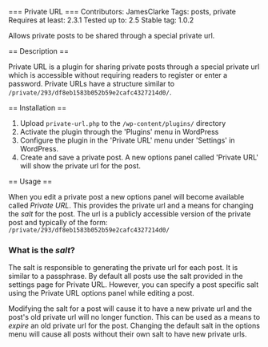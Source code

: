 === Private URL ===
Contributors: JamesClarke
Tags: posts, private
Requires at least: 2.3.1
Tested up to: 2.5
Stable tag: 1.0.2

Allows private posts to be shared through a special private url.

== Description ==

Private URL is a plugin for sharing private posts through a special private url which is accessible without requiring readers to register or enter a password.  Private URLs have a structure similar to `/private/293/df8eb1583b052b59e2cafc4327214d0/`.

== Installation ==

1. Upload `private-url.php` to the `/wp-content/plugins/` directory
1. Activate the plugin through the 'Plugins' menu in WordPress
1. Configure the plugin in the 'Private URL' menu under 'Settings' in WordPress.
1. Create and save a private post.  A new options panel called 'Private URL' will show the private url for the post.

== Usage ==

When you edit a private post a new options panel will become available called *Private URL*.  This provides the private url and a means for changing the *salt* for the post.  The url is a publicly accessible version of the private post and typically of the form: `/private/293/df8eb1583b052b59e2cafc4327214d0/`

### What is the *salt*?

The salt is responsible to generating the private url for each post.  It is similar to a passphrase.  By default all posts use the salt provided in the settings page for Private URL.  However, you can specify a post specific salt using the Private URL options panel while editing a post.

Modifying the salt for a post will cause it to have a new private url and the post's old private url will no longer function.  This can be used as a means to *expire* an old private url for the post.  Changing the default salt in the options menu will cause all posts without their own salt to have new private urls.
